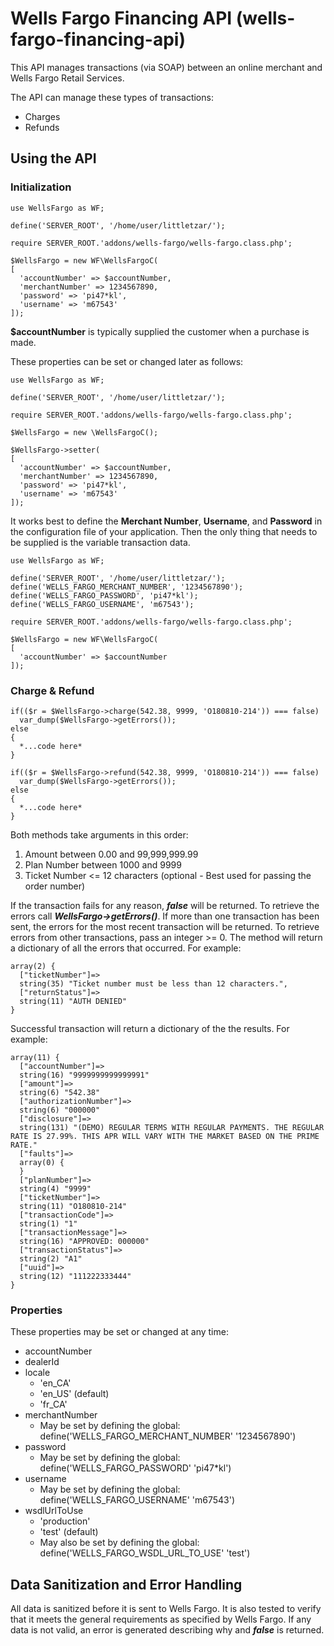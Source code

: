 # Wells Fargo Financing API (wells-fargo-financing-api)
This API manages transactions (via SOAP) between an online merchant and Wells Fargo Retail Services.

The API can manage these types of transactions:
- Charges
- Refunds

## Using the API
### Initialization
~~~~
use WellsFargo as WF;

define('SERVER_ROOT', '/home/user/littletzar/');

require SERVER_ROOT.'addons/wells-fargo/wells-fargo.class.php';

$WellsFargo = new WF\WellsFargoC(
[
  'accountNumber' => $accountNumber,
  'merchantNumber' => 1234567890,
  'password' => 'pi47*kl',
  'username' => 'm67543'
]);
~~~~

**$accountNumber** is typically supplied the customer when a purchase is made.

These properties can be set or changed later as follows:

~~~~
use WellsFargo as WF;

define('SERVER_ROOT', '/home/user/littletzar/');

require SERVER_ROOT.'addons/wells-fargo/wells-fargo.class.php';

$WellsFargo = new \WellsFargoC();

$WellsFargo->setter(
[
  'accountNumber' => $accountNumber,
  'merchantNumber' => 1234567890,
  'password' => 'pi47*kl',
  'username' => 'm67543'
]);
~~~~

It works best to define the **Merchant Number**, **Username**, and **Password** in the configuration file of your application.  Then the only thing that needs to be supplied is the variable transaction data.

~~~~
use WellsFargo as WF;

define('SERVER_ROOT', '/home/user/littletzar/');
define('WELLS_FARGO_MERCHANT_NUMBER', '1234567890');
define('WELLS_FARGO_PASSWORD', 'pi47*kl');
define('WELLS_FARGO_USERNAME', 'm67543');

require SERVER_ROOT.'addons/wells-fargo/wells-fargo.class.php';

$WellsFargo = new WF\WellsFargoC(
[
  'accountNumber' => $accountNumber
]);
~~~~

### Charge & Refund
~~~~
if(($r = $WellsFargo->charge(542.38, 9999, 'O180810-214')) === false)
  var_dump($WellsFargo->getErrors());
else
{
  *...code here*
}
~~~~

~~~~
if(($r = $WellsFargo->refund(542.38, 9999, 'O180810-214')) === false)
  var_dump($WellsFargo->getErrors());
else
{
  *...code here*
}
~~~~

Both methods take arguments in this order:
1. Amount between 0.00 and 99,999,999.99
2. Plan Number between 1000 and 9999
3. Ticket Number <= 12 characters (optional - Best used for passing the order number)

If the transaction fails for any reason, **_false_** will be returned.  To retrieve the errors call **_WellsFargo->getErrors()_**.  If more than one transaction has been sent, the errors for the most recent transaction will be returned.  To retrieve errors from other transactions, pass an integer >= 0.  The method will return a dictionary of all the errors that occurred.  For example:

~~~~
array(2) {
  ["ticketNumber"]=>
  string(35) "Ticket number must be less than 12 characters.",
  ["returnStatus"]=>
  string(11) "AUTH DENIED"
}
~~~~

Successful transaction will return a dictionary of the the results.  For example:

~~~~
array(11) {
  ["accountNumber"]=>
  string(16) "9999999999999991"
  ["amount"]=>
  string(6) "542.38"
  ["authorizationNumber"]=>
  string(6) "000000"
  ["disclosure"]=>
  string(131) "(DEMO) REGULAR TERMS WITH REGULAR PAYMENTS. THE REGULAR RATE IS 27.99%. THIS APR WILL VARY WITH THE MARKET BASED ON THE PRIME RATE."
  ["faults"]=>
  array(0) {
  }
  ["planNumber"]=>
  string(4) "9999"
  ["ticketNumber"]=>
  string(11) "O180810-214"
  ["transactionCode"]=>
  string(1) "1"
  ["transactionMessage"]=>
  string(16) "APPROVED: 000000"
  ["transactionStatus"]=>
  string(2) "A1"
  ["uuid"]=>
  string(12) "111222333444"
}
~~~~

### Properties
These properties may be set or changed at any time:
- accountNumber
- dealerId
- locale
  - 'en_CA'
  - 'en_US' (default)
  - 'fr_CA'
- merchantNumber
  - May be set by defining the global: define('WELLS_FARGO_MERCHANT_NUMBER' '1234567890')
- password
  - May be set by defining the global: define('WELLS_FARGO_PASSWORD' 'pi47*kl')
- username
  - May be set by defining the global: define('WELLS_FARGO_USERNAME' 'm67543')
- wsdlUrlToUse
  - 'production'
  - 'test' (default)
  - May also be set by defining the global: define('WELLS_FARGO_WSDL_URL_TO_USE' 'test')

## Data Sanitization and Error Handling
All data is sanitized before it is sent to Wells Fargo.  It is also tested to verify that it meets the general requirements as specified by Wells Fargo.  If any data is not valid, an error is generated describing why and **_false_** is returned.
